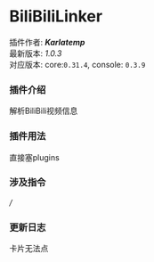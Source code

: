 # BiliBiliLinker

插件作者: ***Karlatemp***<br>
最新版本: *1.0.3*<br>
对应版本: core:```0.31.4```, console: ```0.3.9```<br>
### 插件介绍
解析BiliBili视频信息
### 插件用法
直接塞plugins
### 涉及指令
*/<none>*
### 更新日志
卡片无法点
